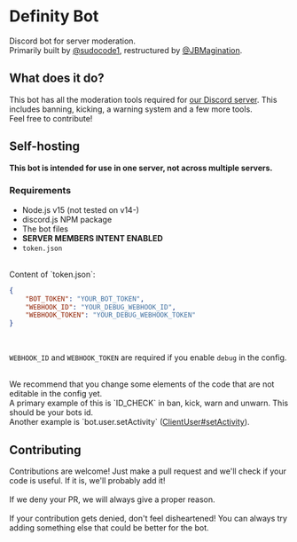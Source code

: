 # Definity Bot
Discord bot for server moderation. <br>
Primarily built by [@sudocode1](https://github.com/sudocode1), restructured by [@JBMagination](https://github.com/JBMagination).


## What does it do?
This bot has all the moderation tools required for [our Discord server](https://discord.gg/CWzsxwXvkK). This includes banning, kicking, a warning system and a few more tools.<br>
Feel free to contribute!

## Self-hosting
**This bot is intended for use in one server, not across multiple servers.**

### Requirements
- Node.js v15 (not tested on v14-)
- discord.js NPM package
- The bot files
- **SERVER MEMBERS INTENT ENABLED**
- `token.json`
<br>
Content of `token.json`:

```json
{
    "BOT_TOKEN": "YOUR_BOT_TOKEN",
    "WEBHOOK_ID": "YOUR_DEBUG_WEBHOOK_ID",
    "WEBHOOK_TOKEN": "YOUR_DEBUG_WEBHOOK_TOKEN"
}
```
<br>

`WEBHOOK_ID` and `WEBHOOK_TOKEN` are required if you enable `debug` in the config.

<br>
We recommend that you change some elements of the code that are not editable in the config yet. <br>
A primary example of this is `ID_CHECK` in ban, kick, warn and unwarn. This should be your bots id. <br>
Another example is `bot.user.setActivity` (<a href="https://discord.js.org/#/docs/main/stable/class/ClientUser?scrollTo=setActivity">ClientUser#setActivity</a>).

## Contributing
Contributions are welcome! Just make a pull request and we'll check if your code is useful. If it is, we'll probably add it! <br> <br>
If we deny your PR, we will always give a proper reason. <br> <br>
If your contribution gets denied, don't feel disheartened! You can always try adding something else that could be better for the bot.